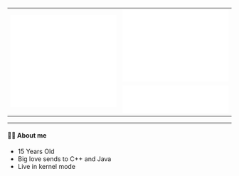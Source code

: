 <div align="center">
 <table>
   <tr>
     <td rowspan=2> <img src="https://github.com/Umbre11as/Umbre11as/blob/main/github-metrics.svg" /> </td>
     <td> 
	     <img src="https://github.com/Umbre11as/Umbre11as/blob/main/metrics.plugin.isocalendar.fullyear.svg" /> 
     </td>
   </tr>
	<tr>
		<td><img src="https://github.com/Umbre11as/Umbre11as/blob/main/metrics.plugin.languages.svg" /></td> 
	</tr>
 </table>
</div>

<hr />

#### 👨‍💻 About me
- 15 Years Old
- Big love sends to C++ and Java
- Live in kernel mode
